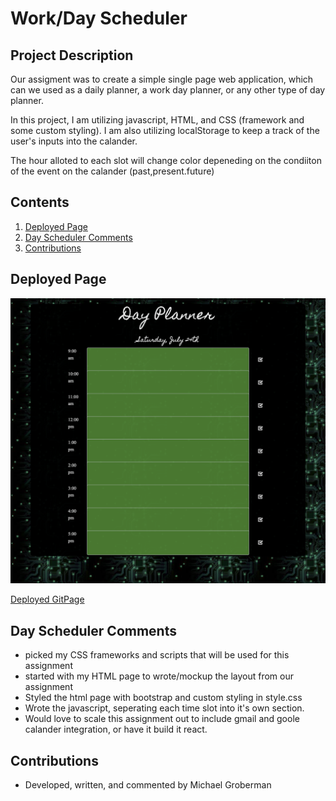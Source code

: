 # Work/Day Scheduler  
## Project Description

Our assigment was to create a simple single page web application, which can we used as a daily planner, a work day planner, or any other type of day planner.

In this project, I am utilizing javascript, HTML, and CSS (framework and some custom styling). I am also utilizing localStorage to keep a track of the user's inputs into the calander. 

The hour alloted to each slot will change color depeneding on the condiiton of the event on the calander (past,present.future)


## Contents
1. [Deployed Page](#deployed-page)
2. [Day Scheduler Comments](#deploymed-page)
3. [Contributions](#contributions)

## Deployed Page

![Deployed Page Screenshot](./assets/Work-Day-Scheduler.png)

[Deployed GitPage](https://michaeladamgroberman.github.io/Day-Scheduler/)

## Day Scheduler Comments
* picked my CSS frameworks and scripts that will be used for this assignment 
* started with my HTML page to wrote/mockup the layout from our assignment 
* Styled the html page with bootstrap and custom styling in style.css
* Wrote the javascript, seperating each time slot into it's own section.
* Would love to scale this assignment out to include gmail and goole calander integration, or have it build it react.

## Contributions
* Developed, written, and commented by Michael Groberman
